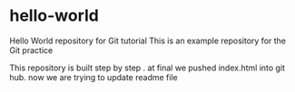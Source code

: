 # hello-world
Hello World repository for Git tutorial
This is an example repository for the Git practice

This repository is built step by step . 
at final we pushed index.html into git hub.
now we are trying to update readme file 
